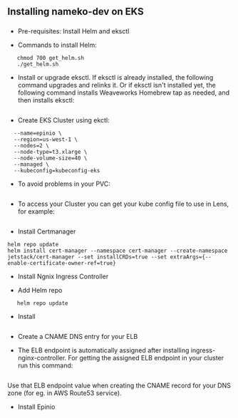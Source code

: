 ## Installing nameko-dev on EKS
### 
* Pre-requisites: Install Helm and eksctl
- Commands to install Helm:
```curl -fsSL -o get_helm.sh https://raw.githubusercontent.com/helm/helm/main/scripts/get-helm-3
   chmod 700 get_helm.sh
   ./get_helm.sh
```
- Install or upgrade eksctl. If eksctl is already installed, the following command upgrades and relinks it. Or if eksctl isn't installed yet, the following command installs Weaveworks Homebrew tap as needed, and then installs eksctl:
```brew upgrade eksctl && { brew link --overwrite eksctl; } || { brew tap weaveworks/tap; brew install weaveworks/tap/eksctl; }
```
* Create EKS Cluster using ekctl:
```eksctl create cluster \
  --name=epinio \
  --region=us-west-1 \
  --nodes=2 \
  --node-type=t3.xlarge \
  --node-volume-size=40 \
  --managed \
  --kubeconfig=kubeconfig-eks
```
- To avoid problems in your PVC:
```eksctl get addon --name aws-ebs-csi-driver --cluster epinio --region=us-west-1 
```
- To access your Cluster you can get your kube config file to use in Lens, for example:
```aws eks --region=us-west-1 example_region update-kubeconfig --name epinio
```
* Install Certmanager
```helm repo add cert-manager https://charts.jetstack.io
helm repo update
helm install cert-manager --namespace cert-manager --create-namespace jetstack/cert-manager --set installCRDs=true --set extraArgs={--enable-certificate-owner-ref=true}
```

* Install Ngnix Ingress Controller
- Add Helm repo
```helm repo add ingress-nginx https://kubernetes.github.io/ingress-nginx
   helm repo update
```
- Install
```helm upgrade --install nginx ingress-nginx/ingress-nginx --namespace nginx --create-namespace --set controller.ingressClassResource.default=true
```
* Create a CNAME DNS entry for your ELB
- The ELB endpoint is automatically assigned after installing ingress-nginx-controller. For getting the assigned ELB endpoint in your cluster run this command:
```kubectl get svc -n nginx nginx-ingress-nginx-controller -o jsonpath='{.status.loadBalancer.ingress[0].hostname}'
```
Use that ELB endpoint value when creating the CNAME record for your DNS zone (for eg. in AWS Route53 service).

* Install Epinio
```helm upgrade --install epinio epinio/epinio --namespace epinio --create-namespace --set global.domain=giselle.eng.br --set global.tlsIssuer=letsencrypt-production --set global.tlsIssuerEmail=email@example.com
```
